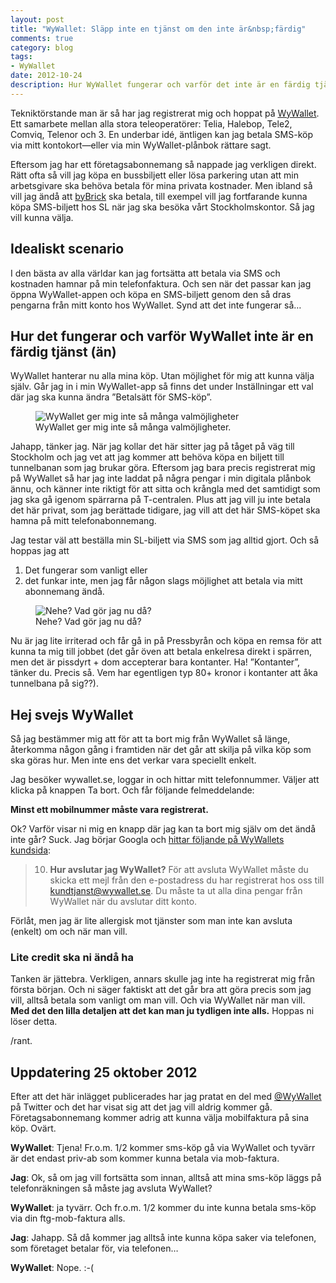 ```yaml
---
layout: post
title: "WyWallet: Släpp inte en tjänst om den inte är&nbsp;färdig"
comments: true
category: blog
tags:
- WyWallet
date: 2012-10-24
description: Hur WyWallet fungerar och varför det inte är en färdig tjänst (än).
---
```


Tekniktörstande man är så har jag registrerat mig och hoppat på [WyWallet](http://wywallet.se/). Ett samarbete mellan alla stora teleoperatörer: Telia, Halebop, Tele2, Comviq, Telenor och 3. En underbar idé, äntligen kan jag betala SMS-köp via mitt kontokort—eller via min WyWallet-plånbok rättare sagt.

Eftersom jag har ett företagsabonnemang så nappade jag verkligen direkt. Rätt ofta så vill jag köpa en bussbiljett eller lösa parkering utan att min arbetsgivare ska behöva betala för mina privata kostnader. Men ibland så vill jag ändå att [byBrick](http://bybrick.se/) ska betala, till exempel vill jag fortfarande kunna köpa SMS-biljett hos SL när jag ska besöka vårt Stockholmskontor. Så jag vill kunna välja.

## Idealiskt scenario

I den bästa av alla världar kan jag fortsätta att betala via SMS och kostnaden hamnar på min telefonfaktura. Och sen när det passar kan jag öppna WyWallet-appen och köpa en SMS-biljett genom den så dras pengarna från mitt konto hos WyWallet. Synd att det inte fungerar så…

## Hur det fungerar och varför WyWallet inte är en färdig tjänst (än)

WyWallet hanterar nu alla mina köp. Utan möjlighet för mig att kunna välja själv. Går jag in i min WyWallet-app så finns det under Inställningar ett val där jag ska kunna ändra ”Betalsätt för SMS-köp”.

<figure class="caption caption--left">
  <img data-src="/img/wywallet-1.jpg" alt="WyWallet ger mig inte så många valmöjligheter">
  <figcaption>WyWallet ger mig inte så många valmöjligheter.</figcaption>
</figure>

Jahapp, tänker jag. När jag kollar det här sitter jag på tåget på väg till Stockholm och jag vet att jag kommer att behöva köpa en biljett till tunnelbanan som jag brukar göra. Eftersom jag bara precis registrerat mig på WyWallet så har jag inte laddat på några pengar i min digitala plånbok ännu, och känner inte riktigt för att sitta och krångla med det samtidigt som jag ska gå igenom spärrarna på T-centralen. Plus att jag vill ju inte betala det här privat, som jag berättade tidigare, jag vill att det här SMS-köpet ska hamna på mitt telefonabonnemang.

Jag testar väl att beställa min SL-biljett via SMS som jag alltid gjort. Och så hoppas jag att

1. Det fungerar som vanligt eller
2. det funkar inte, men jag får någon slags möjlighet att betala via mitt abonnemang ändå.

<figure class="caption caption--right">
  <img data-src="/img/wywallet-2.jpg" alt="Nehe? Vad gör jag nu då?">
  <figcaption>Nehe? Vad gör jag nu då?</figcaption>
</figure>

Nu är jag lite irriterad och får gå in på Pressbyrån och köpa en remsa för att kunna ta mig till jobbet (det går öven att betala enkelresa direkt i spärren, men det är pissdyrt + dom accepterar bara kontanter. Ha! ”Kontanter”, tänker du. Precis så. Vem har egentligen typ 80+ kronor i kontanter att åka tunnelbana på sig??).

## Hej svejs WyWallet

Så jag bestämmer mig att för att ta bort mig från WyWallet så länge, återkomma någon gång i framtiden när det går att skilja på vilka köp som ska göras hur. Men inte ens det verkar vara speciellt enkelt.

Jag besöker wywallet.se, loggar in och hittar mitt telefonnummer. Väljer att klicka på knappen Ta bort. Och får följande felmeddelande:

**Minst ett mobilnummer måste vara registrerat.**

Ok? Varför visar ni mig en knapp där jag kan ta bort mig själv om det ändå inte går? Suck. Jag börjar Googla och [hittar följande på WyWallets kundsida](http://wywallet.se/kundtjanst/#10):

> 10. **Hur avslutar jag WyWallet?** För att avsluta WyWallet måste du skicka ett mejl från den e-postadress du har registrerat hos oss till kundtjanst@wywallet.se. Du måste ta ut alla dina pengar från WyWallet när du avslutar ditt konto.

Förlåt, men jag är lite allergisk mot tjänster som man inte kan avsluta (enkelt) om och när man vill.

### Lite credit ska ni ändå ha

Tanken är jättebra. Verkligen, annars skulle jag inte ha registrerat mig från första början. Och ni säger faktiskt att det går bra att göra precis som jag vill, alltså betala som vanligt om man vill. Och via WyWallet när man vill. **Med det den lilla detaljen att det kan man ju tydligen inte alls.** Hoppas ni löser detta.

/rant.

## Uppdatering 25 oktober 2012

Efter att det här inlägget publicerades har jag pratat en del med [@WyWallet](https://twitter.com/WyWallet) på Twitter och det har visat sig att det jag vill aldrig kommer gå. Företagsabonnemang kommer adrig att kunna välja mobilfaktura på sina köp. Ovärt.

**WyWallet**: Tjena! Fr.o.m. 1/2 kommer sms-köp gå via WyWallet och tyvärr är det endast priv-ab som kommer kunna betala via mob-faktura.

**Jag**: Ok, så om jag vill fortsätta som innan, alltså att mina sms-köp läggs på telefonräkningen så måste jag avsluta WyWallet?

**WyWallet**:  ja tyvärr. Och fr.o.m. 1/2 kommer du inte kunna betala sms-köp via din ftg-mob-faktura alls.

**Jag**: Jahapp. Så då kommer jag alltså inte kunna köpa saker via telefonen, som företaget betalar för, via telefonen…

**WyWallet**:  Nope. :-(
